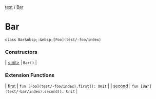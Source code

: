 [test](test/index) / [Bar](test/-bar/index)


# Bar

`class Bar&nbsp;:&nbsp;[Foo](test/-foo/index)`



### Constructors


| [&lt;init&gt;](test/-bar/-init-) | `Bar()` |


### Extension Functions


| [first](test/first) | `fun [Foo](test/-foo/index).first(): Unit` |
| [second](test/second) | `fun [Bar](test/-bar/index).second(): Unit` |

